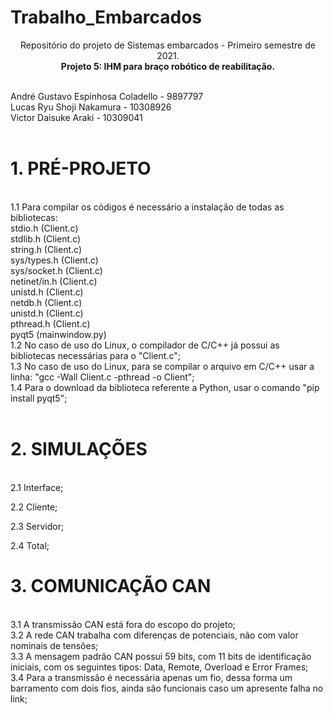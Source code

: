 # Trabalho_Embarcados
<p align="center">
Repositório do projeto de Sistemas embarcados - Primeiro semestre de 2021. <br/>
<b> Projeto 5: IHM para braço robótico de reabilitação. </b>

<p align="left">
<br/>
André Gustavo Espinhosa Coladello - 9897797
<br/>
Lucas Ryu Shoji Nakamura - 10308926
<br/>
Victor Daisuke Araki - 10309041
<br/>
<br/>
  

<h1> 1. PRÉ-PROJETO </h1> <br/>
    1.1 Para compilar os códigos é necessário a instalação de todas as bibliotecas: <br/>
      stdio.h (Client.c) <br/>
      stdlib.h (Client.c) <br/>
      string.h (Client.c) <br/>
      sys/types.h (Client.c) <br/>
      sys/socket.h (Client.c) <br/>
      netinet/in.h (Client.c) <br/>
      unistd.h (Client.c) <br/>
      netdb.h (Client.c) <br/>
      unistd.h (Client.c) <br/>
      pthread.h (Client.c) <br/>
      pyqt5 (mainwindow.py) <br/>
    1.2 No caso de uso do Linux, o compilador de C/C++ já possui as bibliotecas necessárias para o "Client.c"; <br/>
    1.3 No caso de uso do Linux, para se compilar o arquivo em C/C++ usar a linha: "gcc -Wall Client.c -pthread -o Client"; <br/>
    1.4 Para o download da biblioteca referente a Python, usar o comando "pip install pyqt5"; <br/>
  <br/>
  
  
<h1> 2. SIMULAÇÕES </h1>  <br/>
  2.1 Interface;   <br/>
  
  2.2 Cliente;   <br/>
  
  2.3 Servidor;   <br/>
  
  2.4 Total;   <br/>
  
  
<h1> 3. COMUNICAÇÃO CAN </h1>  <br/>
    3.1 A transmissão CAN está fora do escopo do projeto;  <br/>
    3.2 A rede CAN trabalha com diferenças de potenciais, não com valor nominais de tensões;   <br/>
    3.3 A mensagem padrão CAN possui 59 bits, com 11 bits de identificação iniciais, com os seguintes tipos: Data, Remote, Overload e Error Frames;   <br/>
    3.4 Para a transmissão é necessária apenas um fio, dessa forma um barramento com dois fios, ainda são funcionais caso um apresente falha no link;  <br/>

</p>

